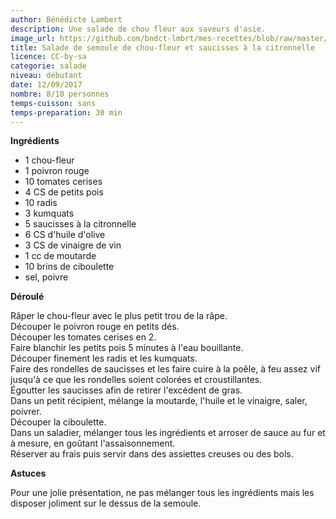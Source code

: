 ```yaml
---
author: Bénédicte Lambert
description: Une salade de chou fleur aux saveurs d'asie.
image_url: https://github.com/bndct-lmbrt/mes-recettes/blob/raw/master/medias/semoule-chouFleur.jpg
title: Salade de semoule de chou-fleur et saucisses à la citronnelle
licence: CC-by-sa
categorie: salade
niveau: débutant
date: 12/09/2017
nombre: 8/10 personnes
temps-cuisson: sans
temps-preparation: 30 min
---
```


**Ingrédients**  

* 1 chou-fleur
* 1 poivron rouge
* 10 tomates cerises
* 4 CS de petits pois
* 10 radis
* 3 kumquats
* 5 saucisses à la citronnelle
* 6 CS d'huile d'olive
* 3 CS de vinaigre de vin
* 1 cc de moutarde
* 10 brins de ciboulette
* sel, poivre

**Déroulé**  

Râper le chou-fleur avec le plus petit trou de la râpe.  
Découper le poivron rouge en petits dés.  
Découper les tomates cerises en 2.  
Faire blanchir les petits pois 5 minutes à l'eau bouillante.  
Découper finement les radis et les kumquats.  
Faire des rondelles de saucisses et les faire cuire à la poêle, à feu assez vif jusqu'à ce que les rondelles soient colorées et croustillantes.  
Égoutter les saucisses afin de retirer l'excédent de gras.  
Dans un petit récipient, mélange la moutarde, l'huile et le vinaigre, saler, poivrer.  
Découper la ciboulette.  
Dans un saladier, mélanger tous les ingrédients et arroser de sauce au fur et à mesure, en goûtant l'assaisonnement.  
Réserver au frais puis servir dans des assiettes creuses ou des bols.  

**Astuces**

Pour une jolie présentation, ne pas mélanger tous les ingrédients mais les disposer joliment sur le dessus de la semoule.  
